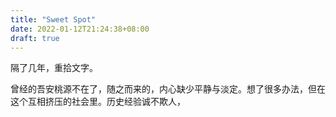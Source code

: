 ```yaml
---
title: "Sweet Spot"
date: 2022-01-12T21:24:38+08:00
draft: true
---
```


隔了几年，重拾文字。

曾经的吾安桃源不在了，随之而来的，内心缺少平静与淡定。想了很多办法，但在这个互相挤压的社会里。历史经验诚不欺人，


